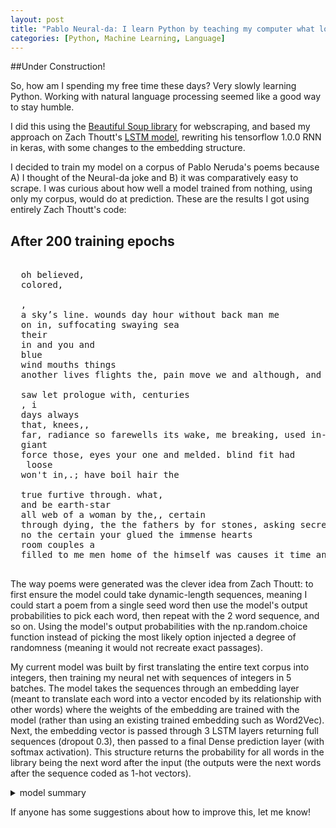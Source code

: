 ```yaml
---
layout: post
title: "Pablo Neural-da: I learn Python by teaching my computer what love is"
categories: [Python, Machine Learning, Language]
---
```


##Under Construction!

So, how am I spending my free time these days? Very slowly learning Python. Working with natural language processing seemed like a good way to stay humble.

I did this using the [Beautiful Soup library](https://www.crummy.com/software/BeautifulSoup/bs4/doc/) for webscraping, and based my approach on Zach Thoutt's [LSTM model](https://github.com/zackthoutt/got-book-6), rewriting his tensorflow 1.0.0 RNN in keras, with some changes to the embedding structure.

I decided to train my model on a corpus of Pablo Neruda's poems because A) I thought of the Neural-da joke and B) it was comparatively easy to scrape. I was curious about how well a model trained from nothing, using only my corpus, would do at prediction. These are the results I got using entirely Zach Thoutt's code:

  ## After 200 training epochs
<pre>
    
  oh believed,  
  colored,  
  
  ,  
  a sky’s line. wounds day hour without back man me  
  on in, suffocating swaying sea  
  their  
  in and you and  
  blue  
  wind mouths things  
  another lives flights the, pain move we and although, and it day  
  
  saw let prologue with, centuries  
  , i  
  days always  
  that, knees,,  
  far, radiance so farewells its wake, me breaking, used in-laws day castro kisses going rocky. flowers  
  giant  
  force those, eyes your one and melded. blind fit had  
  <poembreak> loose  
  won't in,.; have boil hair the  

  true furtive through. what,  
  and be earth-star  
  all web of a woman by the,, certain  
  through dying, the the fathers by for stones, asking secret me newly so secret country  
  no the certain your glued the immense hearts  
  room couples a  
  filled to me men home of the himself was causes it time and! the,, there mine,   
  
</pre>

The way poems were generated was the clever idea from Zach Thoutt: to first ensure the model could take dynamic-length sequences, meaning I could start a poem from a single seed word then use the model's output probabilities to pick each word, then repeat with the 2 word sequence, and so on. Using the model's output probabilities with the np.random.choice function instead of picking the most likely option injected a degree of randomness (meaning it would not recreate exact passages).

My current model was built by first translating the entire text corpus into integers, then training my neural net with sequences of integers in 5 batches. The model takes the sequences through an embedding layer (meant to translate each word into a vector encoded by its relationship with other words) where the weights of the embedding are trained with the model (rather than using an existing trained embedding such as Word2Vec). Next, the embedding vector is passed through 3 LSTM layers returning full sequences (dropout 0.3), then passed to a final Dense prediction layer (with softmax activation). This structure returns the probability for all words in the library being the next word after the input (the outputs were the next words after the sequence coded as 1-hot vectors). 

<details>

<summary>model summary</summary>
<br>
<pre>
  Model: "sequential"
  _________________________________________________________________
  Layer (type)                 Output Shape              Param #   
  =================================================================
  embedding (Embedding)        (None, None, 512)         2783744   
  _________________________________________________________________
  lstm (LSTM)                  (None, None, 512)         2099200   
  _________________________________________________________________
  lstm_1 (LSTM)                (None, None, 512)         2099200   
  _________________________________________________________________
  lstm_2 (LSTM)                (None, None, 512)         2099200   
  _________________________________________________________________
  dense (Dense)                (None, None, 5437)        2789181   
  =================================================================
  Total params: 11,870,525
  Trainable params: 11,870,525
  Non-trainable params: 0
  _________________________________________________________________
</pre> 
</details>

If anyone has some suggestions about how to improve this, let me know! 


